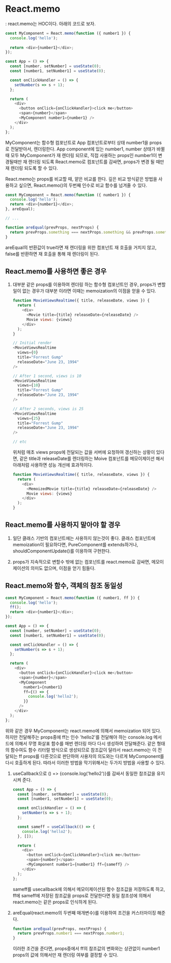 # React.memo

: react.memo는 HOC이다. 아래의 코드로 보자.

```javascript
const MyComponent = React.memo(function ({ number1 }) {
  console.log('hello');
  
  return <div>{number1}</div>;
});

const App = () => {
  const [number, setNumber] = useState(0);
  const [number1, setNumber1] = useState(0);

  const onClickHandler = () => {
    setNumber(s => s + 1);
  };

  return (
    <div>
      <button onClick={onClickHandler}>click me</button>
      <span>{number}</span>
      <MyComponent number1={number1} />
    </div>
  );
};
```

MyComponent는 함수형 컴포넌트로 App 컴포넌트로부터 상태 number1을 props로 전달받아서, 렌더링한다. App component에 있는 number1, number 상태가 바뀔때 모두 MyComponent가 재 렌더링 되므로, 직접 사용하는 props인 number1이 변경될때만 재 렌더링 되도록 React.memo로 컴포넌트를 감싸면, props가 변경 될 때만 재 렌더링 되도록 할 수 있다.

React.memo는 props를 비교할 때, 얕은 비교를 한다. 깊은 비교 방식같은 방법을 사용하고 싶으면, React.memo()의 두번째 인수로 비교 함수를 넘겨줄 수 있다.

```javascript
const MyComponent = React.memo(function ({ number1 }) {
  console.log('hello');
  return <div>{number1}</div>;
}, areEqual);

// ...

function areEqual(prevProps, nextProps) {
  return prevProps.something === nextProps.something && prevProps.something2 === nextProps.something2;
}

```

areEqual의 반환값이 true라면 재 렌더링을 위한 컴포넌트 재 호출을 거치지 않고, false를 반환하면 재 호출을 통해 재 렌더링이 된다.

## React.memo를 사용하면 좋은 경우

1. 대부분 같은 props를 이용하여 렌더링 하는 함수형 컴포넌트인 경우, props가 변할일이 없는 경우가 대부분 이라면 이때는 memoization의 이점을 얻을 수 있다.

   ```javascript
   function MovieViewsRealtime({ title, releaseDate, views }) {
     return (
       <div>
         <Movie title={title} releaseDate={releaseDate} />
         Movie views: {views}
       </div>
     );
   }
   
   // Initial render
   <MovieViewsRealtime
     views={0}
     title="Forrest Gump"
     releaseDate="June 23, 1994"
   />
   
   // After 1 second, views is 10
   <MovieViewsRealtime
     views={10}
     title="Forrest Gump"
     releaseDate="June 23, 1994"
   />
   
   // After 2 seconds, views is 25
   <MovieViewsRealtime
     views={25}
     title="Forrest Gump"
     releaseDate="June 23, 1994"
   />
   
   // etc
   ```

   위처럼 매초 views props에 전달되는 값을 서버에 요청하여 갱신하는 상황이 있다면, 같은 title과 releaseDate를 렌더링하는 Moive 컴포넌트를 메모이제이션 해서 아래처럼 사용하면 성능 개선에 효과적이다.

   ```javascript
   function MovieViewsRealtime({ title, releaseDate, views }) {
     return (
       <div>
         <MemoizedMovie title={title} releaseDate={releaseDate} />
         Movie views: {views}
       </div>
     );
   }
   ```

   

## React.memo를 사용하지 말아야 할 경우

1. 일단 클래스 기반의 컴포넌트에는 사용하지 않는것이 좋다. 클래스 컴포넌트에 memoization이 필요하다면, PureComponent를 extends하거나, shouldComponentUpdate()를 이용하여 구현한다.

2. props가 지속적으로 변할수 밖에 없는 컴포넌트를 react.memo로 감싸면, 메모이제이션의 의미도 없으며, 이점을 얻기 힘들다.



## React.memo와 함수, 객체의 참조 동일성

```javascript
const MyComponent = React.memo(function ({ number1, ff }) {
  console.log('hello');
  ff();
  return <div>{number1}</div>;
});

const App = () => {
  const [number, setNumber] = useState(0);
  const [number1, setNumber1] = useState(0);

  const onClickHandler = () => {
    setNumber(s => s + 1);
  };

  return (
    <div>
      <button onClick={onClickHandler}>click me</button>
      <span>{number}</span>
      <MyComponent
        number1={number1}
        ff={() => {
          console.log('hello2');
        }}
      />
    </div>
  );
};
```

위와 같은 경우 MyComponent는 react.memo에 의해서  memoization 되어 있다. 하지만 전달해주는 props중에 ff는 인수 'hello2'를 전달해야 하는 console.log 메서드에 의해서 무명 화살표 함수를 매번 렌더링 마다 다시 생성하여 전달해준다. 같은 형태의 함수여도 함수 리터럴 방식으로 생성되므로 참조값이 달라서 react.memo는 이 전달되는 ff props를 다른것으로 판단하여 사용자의 의도와는 다르게 MyComponent를 다시 호출하게 된다. 따라서 이러한 방법을 막기위해서는 두가지 방법을 사용할 수 있다.

1. useCallback으로 () => {console.log('hello2')}를 감싸서 동일한 참조값을 유지시켜 준다.

   ```javascript
   const App = () => {
     const [number, setNumber] = useState(0);
     const [number1, setNumber1] = useState(0);
   
     const onClickHandler = () => {
       setNumber(s => s + 1);
     };
   
     const sameff = useCallback(() => {
       console.log('hello2');
     }, []);
   
     return (
       <div>
         <button onClick={onClickHandler}>click me</button>
         <span>{number}</span>
         <MyComponent number1={number1} ff={sameff} />
       </div>
     );
   };
   ```

   sameff를 usecallback에 의해서 메모이제이션된 함수 참조값을 저장하도록 하고, ff에 sameff에 저장된 참조값을 props로 전달한다면 동일 참조성에 의해서 react.memo는 같은 props로 인식하게 된다.

2. areEqual(react.memo의 두번째 매개변수)를 이용하여 조건을 커스터마이징 해준다.

   ```javascript
   function areEqual(prevProps, nextProps) {
     return prevProps.number1 === nextProps.number1;
   }
   ```

   이러한 조건을 준다면, props중에서  ff의 참조값의 변화와는 상관없이 number1 props의 값에 의해서만 재 렌더링 여부를 결정할 수 있다.